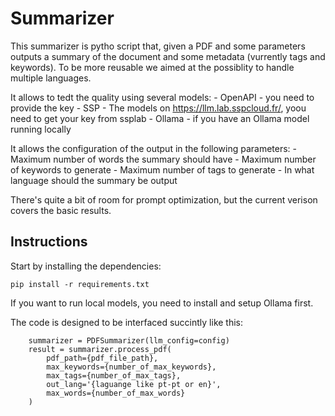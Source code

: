 # Summarizer
This summarizer is pytho script that, given a PDF and some parameters outputs a summary of the document and some metadata (vurrently  tags and keywords).
To be more reusable we aimed at the possiblity to handle multiple languages.

It allows to tedt the quality using several models:
    - OpenAPI - you need to provide the key
    - SSP - The models on https://llm.lab.sspcloud.fr/, yoou need to get your key from ssplab
    - Ollama - if you have an Ollama model running locally

It allows the configuration of the output in the following parameters:
    - Maximum number of words the summary should have
    - Maximum number of keywords to generate
    - Maximum number of tags to generate
    - In what language should the summary be output 

There's quite a bit of room for prompt optimization, but the current verison covers the basic results.

## Instructions
Start by installing the dependencies:
````
pip install -r requirements.txt 
````

If you want to run local models, you need to install and setup Ollama first.

The code is designed to be interfaced succintly like this:
````
    summarizer = PDFSummarizer(llm_config=config)
    result = summarizer.process_pdf(
        pdf_path={pdf_file_path},
        max_keywords={number_of_max_keywords},
        max_tags={number_of_max_tags},
        out_lang='{laguange like pt-pt or en}',
        max_words={number_of_max_words}
    )
````
